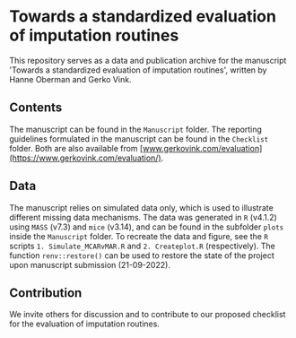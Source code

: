 # Towards a standardized evaluation of imputation routines

This repository serves as a data and publication archive for the manuscript 'Towards a standardized evaluation of imputation routines', written by Hanne Oberman and Gerko Vink.

## Contents

The manuscript can be found in the `Manuscript` folder. The reporting guidelines formulated in the manuscript can be found in the `Checklist` folder. Both are also available from [www.gerkovink.com/evaluation](https://www.gerkovink.com/evaluation/).

## Data

The manuscript relies on simulated data only, which is used to illustrate different missing data mechanisms. The data was generated in `R` (v4.1.2) using `MASS` (v7.3) and `mice` (v3.14), and can be found in the subfolder `plots` inside the `Manuscript` folder. To recreate the data and figure, see the `R` scripts `1. Simulate_MCARvMAR.R` and `2. Createplot.R` (respectively). The function `renv::restore()` can be used to restore the state of the project upon manuscript submission (21-09-2022).

## Contribution

We invite others for discussion and to contribute to our proposed checklist for the evaluation of imputation routines.
